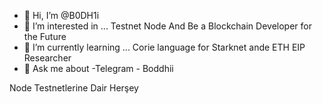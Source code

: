 - 👋 Hi, I’m @B0DH1i
- 👀 I’m interested in ... Testnet Node And Be a Blockchain Developer for the Future
- 🌱 I’m currently learning ... Corie language for Starknet ande ETH EIP Researcher
- 💞️ Ask me about -Telegram - Boddhii

<!---
B0DH1i/B0DH1i is a ✨ special ✨ repository because its `README.md` (this file) appears on your GitHub profile.
You can click the Preview link to take a look at your changes.
--->
Node Testnetlerine Dair Herşey
